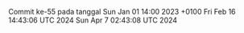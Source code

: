 Commit ke-55 pada tanggal Sun Jan 01 14:00 2023 +0100
Fri Feb 16 14:43:06 UTC 2024
Sun Apr  7 02:43:08 UTC 2024
